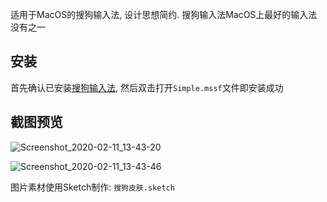 适用于MacOS的搜狗输入法, 设计思想简约. 搜狗输入法MacOS上最好的输入法没有之一

## 安装

首先确认已安装[搜狗输入法](https://pinyin.sogou.com/mac/), 然后双击打开`Simple.mssf`文件即安装成功

## 截图预览

![Screenshot_2020-02-11_13-43-20](https://tva1.sinaimg.cn/large/0082zybpgy1gbsetgvr81j30n605ijs3.jpg)



![Screenshot_2020-02-11_13-43-46](https://tva1.sinaimg.cn/large/0082zybpgy1gbsetmtxcyj30nm09m0uf.jpg)



图片素材使用Sketch制作: `搜狗皮肤.sketch`


